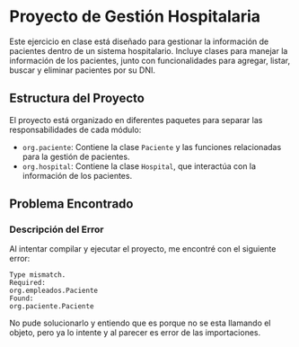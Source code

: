 # Proyecto de Gestión Hospitalaria

Este ejercicio en clase está diseñado para gestionar la información de pacientes dentro de un sistema hospitalario. Incluye clases para manejar la información de los pacientes, junto con funcionalidades para agregar, listar, buscar y eliminar pacientes por su DNI.

## Estructura del Proyecto

El proyecto está organizado en diferentes paquetes para separar las responsabilidades de cada módulo:

- `org.paciente`: Contiene la clase `Paciente` y las funciones relacionadas para la gestión de pacientes.
- `org.hospital`: Contiene la clase `Hospital`, que interactúa con la información de los pacientes.

## Problema Encontrado

### Descripción del Error

Al intentar compilar y ejecutar el proyecto, me encontré con el siguiente error:

```plaintext
Type mismatch.
Required:
org.empleados.Paciente
Found:
org.paciente.Paciente
```
No pude solucionarlo y entiendo que es porque no se esta llamando el objeto, pero ya lo intente y al parecer es error de las importaciones. 
